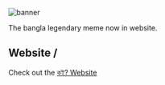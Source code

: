 ![banner](https://iamovi.github.io/koi/assets/main/main.gif)

The bangla legendary meme now in website.

## Website /
Check out the [কই? Website](https://iamovi.github.io/koi/)